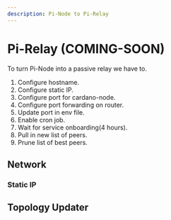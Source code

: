 ```yaml
---
description: Pi-Node to Pi-Relay
---
```


# Pi-Relay \(COMING-SOON\)

To turn Pi-Node into a passive relay we have to.

1. Configure hostname.
2. Configure static IP.
3. Configure port for cardano-node.
4. Configure port forwarding on router.
5. Update port in env file.
6. Enable cron job.
7. Wait for service onboarding\(4 hours\).
8. Pull in new list of peers.
9. Prune list of best peers.

## Network



### Static IP

## Topology Updater

## 

